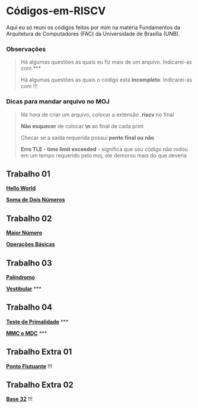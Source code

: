 # Códigos-em-RISCV
Aqui eu só reuni os códigos feitos por mim na matéria Fundamentos da Arquitetura de Computadores (FAC) da Universidade de Brasília (UNB).
### Observações
> Há algumas questões as quais eu fiz mais de um arquivo. Indicarei-as com ***
>
> Há algumas questões as quais o código está **incompleto**. Indicarei-as com !!!

### Dicas para mandar arquivo no MOJ
> Na hora de criar um arquivo, colocar a extensão **.riscv** no final
>
> **Não esquecer** de colocar **\n** ao final de cada print
>
> Checar se a saída requerida possui **ponto final ou não**
>
> **Erro TLE - time limit exceeded** - significa que seu código não rodou em um tempo requerido pelo moj, ele demorou mais do que deveria

## Trabalho 01
**[Hello World](https://github.com/Marianannn/Codigos-em-RISCV/blob/main/Trabalho-01/helloWorld.riscv)**

**[Soma de Dois Números](https://github.com/Marianannn/Codigos-em-RISCV/blob/main/Trabalho-01/somaDeDoisN.riscv)**

## Trabalho 02
**[Maior Número](https://github.com/Marianannn/Codigos-em-RISCV/blob/main/Trabalho-02/maior_numero2.riscv)**

**[Operações Básicas](https://github.com/Marianannn/Codigos-em-RISCV/blob/main/Trabalho-02/op-a-l.riscv)**

## Trabalho 03
**[Palíndromo](https://github.com/Marianannn/Codigos-em-RISCV/blob/main/Trabalho-03/palindromo.riscv)**

**[Vestibular](https://github.com/Marianannn/Codigos-em-RISCV/blob/main/Trabalho-03/vestibular.riscv)** ***

## Trabalho 04
**[Teste de Primalidade](https://github.com/Marianannn/Codigos-em-RISCV/blob/main/Trabalho-04/primo_ou_nao.riscv)** ***

**[MMC e MDC](https://github.com/Marianannn/Codigos-em-RISCV/blob/main/Trabalho-04/mdc_mmc.riscv)** ***

## Trabalho Extra 01

**[Ponto Flutuante](https://github.com/Marianannn/Codigos-em-RISCV/blob/main/Trabalho-extra-01/ponto_flutuante.riscv)** !!!

## Trabalho Extra 02

**[Base 32](https://github.com/Marianannn/Codigos-em-RISCV/blob/main/Trabalho-extra-02/trab_extra_2.riscv)** !!!
